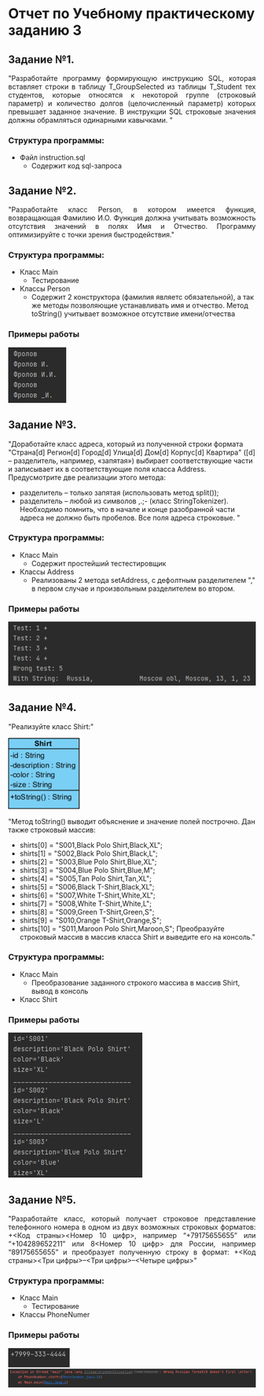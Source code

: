 # Отчет по Учебному практическому заданию 3
  
## Задание №1. 

<p align="justify">
"Разработайте программу формирующую инструкцию SQL, которая
вставляет строки в таблицу T_GroupSelected <id_Student,
firstName, lastName, id_Group> из таблицы
T_Student<id_Student, firstName, lastName, id_Group,
dolgCount > тех студентов, которые относятся к некоторой группе
(строковый параметр) и количество долгов (целочисленный параметр)
которых превышает заданное значение.
В инструкции SQL строковые значения должны обрамляться
одинарными кавычками.
"</p>

### Структура программы:  
* Файл instruction.sql
    * Содержит код sql-запроса

## Задание №2.
<p align="justify">
"Разработайте класс Person, в котором имеется функция, возвращающая
Фамилию И.О. Функция должна учитывать возможность отсутствия
значений в полях Имя и Отчество. Программу оптимизируйте с точки
зрения быстродействия."  </p>

### Структура программы:  
* Класс Main
    * Тестирование
* Классы Person
    * Содержит 2 конструктора (фамилия являетс обязательной), а так же методы позволяющие устанавливать имя и отчество.
    Метод toString() учитывает возможное отсутствие имени/отчества

### Примеры работы
![alt text](Screenshots/Person1.png)

## Задание №3.
"Доработайте класс адреса, который из полученной строки формата
"Страна[d] Регион[d] Город[d] Улица[d] Дом[d] Корпус[d]
Квартира" ([d] – разделитель, например, «запятая») выбирает
соответствующие части и записывает их в соответствующие поля класса
Address.
Предусмотрите две реализации этого метода:
 * разделитель – только запятая (использовать метод split());
 * разделитель – любой из символов ,.;- (класс StringTokenizer).
Необходимо помнить, что в начале и конце разобранной части адреса не
должно быть пробелов. Все поля адреса строковые.
"
### Структура программы:  
* Класс Main
    * Содержит простейший тестестировщик
* Классы Address
    * Реализованы 2 метода setAddress, с дефолтным разделителем "," в первом случае и 
    произвольным разделителем во втором.

### Примеры работы
![alt text](Screenshots/NewAddress1.png)

## Задание №4.
<p align="justify">
"Реализуйте класс Shirt:"  </p>

![alt text](Screenshots/task4.png)

"Метод toString() выводит объяснение и значение полей построчно.
Дан также строковый массив:
 * shirts[0] = "S001,Black Polo Shirt,Black,XL";
 * shirts[1] = "S002,Black Polo Shirt,Black,L";
 * shirts[2] = "S003,Blue Polo Shirt,Blue,XL";
 * shirts[3] = "S004,Blue Polo Shirt,Blue,M";
 * shirts[4] = "S005,Tan Polo Shirt,Tan,XL";
 * shirts[5] = "S006,Black T-Shirt,Black,XL";
 * shirts[6] = "S007,White T-Shirt,White,XL";
 * shirts[7] = "S008,White T-Shirt,White,L";
 * shirts[8] = "S009,Green T-Shirt,Green,S";
 * shirts[9] = "S010,Orange T-Shirt,Orange,S";
 * shirts[10] = "S011,Maroon Polo Shirt,Maroon,S";
Преобразуйте строковый массив в массив класса Shirt и выведите его на
консоль."

### Структура программы:  
* Класс Main
    * Преобразование заданного строкого массива в массив Shirt, вывод в консоль
* Класс Shirt
    
### Примеры работы
![alt text](Screenshots/Shirt1.png)

## Задание №5.
<p align="justify">
"Разработайте класс, который получает строковое представление
телефонного номера в одном из двух возможных строковых форматов:
+<Код страны><Номер 10 цифр>, например “+79175655655” или
“+104289652211”
или
8<Номер 10 цифр> для России, например “89175655655”
и преобразует полученную строку в формат:
+<Код страны><Три цифры>–<Три цифры>–<Четыре цифры>"  </p> 

### Структура программы:  
* Класс Main
    * Тестирование
* Классы PhoneNumer

### Примеры работы
![alt text](Screenshots/PhoneNumber1.png)
![alt text](Screenshots/PhoneNumber2.png)
